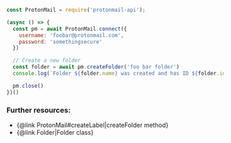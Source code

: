 ```js
const ProtonMail = require('protonmail-api');

(async () => {
  const pm = await ProtonMail.connect({
    username: 'foobar@protonmail.com',
    password: 'somethingsecure'
  })

  // Create a new folder
  const folder = await pm.createFolder('foo bar folder')
  console.log(`Folder ${folder.name} was created and has ID ${folder.id}`)

  pm.close()
})()
```

### Further resources:
- {@link ProtonMail#createLabel|createFolder method}
- {@link Folder|Folder class}